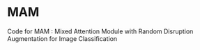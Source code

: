 # MAM
Code for MAM : Mixed Attention Module with Random Disruption Augmentation for Image Classification

